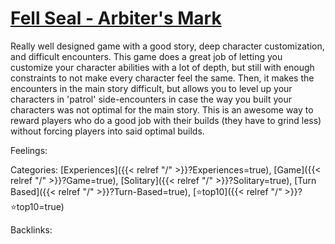 # [Fell Seal - Arbiter's Mark](https://www.fellseal.com/)

Really well designed game with a good story, deep character customization, and difficult encounters. This game does a great job of letting you customize your character abilities with a lot of depth, but still with enough constraints to not make every character feel the same. Then, it makes the encounters in the main story difficult, but allows you to level up your characters in 'patrol' side-encounters in case the way you built your characters was not optimal for the main story. This is an awesome way to reward players who do a good job with their builds (they have to grind less) without forcing players into said optimal builds.

Feelings:

Categories: [Experiences]({{< relref "/" >}}?Experiences=true),
[Game]({{< relref "/" >}}?Game=true),
[Solitary]({{< relref "/" >}}?Solitary=true),
[Turn Based]({{< relref "/" >}}?Turn-Based=true),
[⭐top10]({{< relref "/" >}}?⭐top10=true)

Backlinks: 